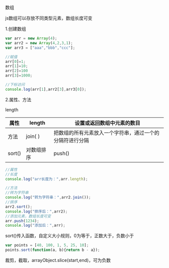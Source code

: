 数组

js数组可以存放不同类型元素，数组长度可变

1.创建数组

```javascript
var arr = new Array(4);
var arr2 = new Array(4,2,3,1);
var arr3 = ["aaa","bbb","ccc"];
```



```javascript
//赋值
arr[0]=1;
arr[1]=10;
arr[2]=100
arr[3]=1000;

//下标访问
console.log(arr[1],arr2[3],arr3[0]);
```

2.属性、方法

length

| 属性 | length | 设置或返回数组中元素的数目 |
| - | - | - |
| 方法 | join( ) | 把数组的所有元素放入一个字符串，通过一个的分隔符进行分隔 |
| sort() | 对数组排序 | push() |




```javascript
//属性
//长度
console.log("arr长度为：",arr.length);

//方法
//转为字符串
console.log("转为字符串：",arr2.join());
//排序
arr2.sort();
console.log("排序后：",arr2);
//添加元素，数组长度可变
arr.push(1234);
console.log("添加后：",arr);
```

sort()传入函数，自定义大小规则，0为等于，正数大于，负数小于

```javascript
var points = [40, 100, 1, 5, 25, 10];
points.sort(function(a, b){return b - a});
```

裁剪，截取，arrayObject.slice(start,end)，可为负数